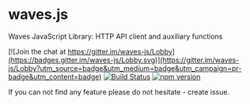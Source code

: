 # waves.js
Waves JavaScript Library: HTTP API client and auxiliary functions

[![Join the chat at https://gitter.im/waves-js/Lobby](https://badges.gitter.im/waves-js/Lobby.svg)](https://gitter.im/waves-js/Lobby?utm_source=badge&utm_medium=badge&utm_campaign=pr-badge&utm_content=badge)
[![Build Status](https://travis-ci.org/gagarin55/waves.js.svg?branch=master)](https://travis-ci.org/gagarin55/waves.js)
[![npm version](https://badge.fury.io/js/waves.js.svg)](https://www.npmjs.com/package/waves.js)

If you can not find any feature please do not hesitate - create issue.
